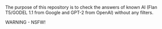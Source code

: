 The purpose of this repository is to check the answers of known AI (Flan T5/GODEL 1.1 from Google and GPT-2 from OpenAI) without any filters.

WARNING - NSFW!
